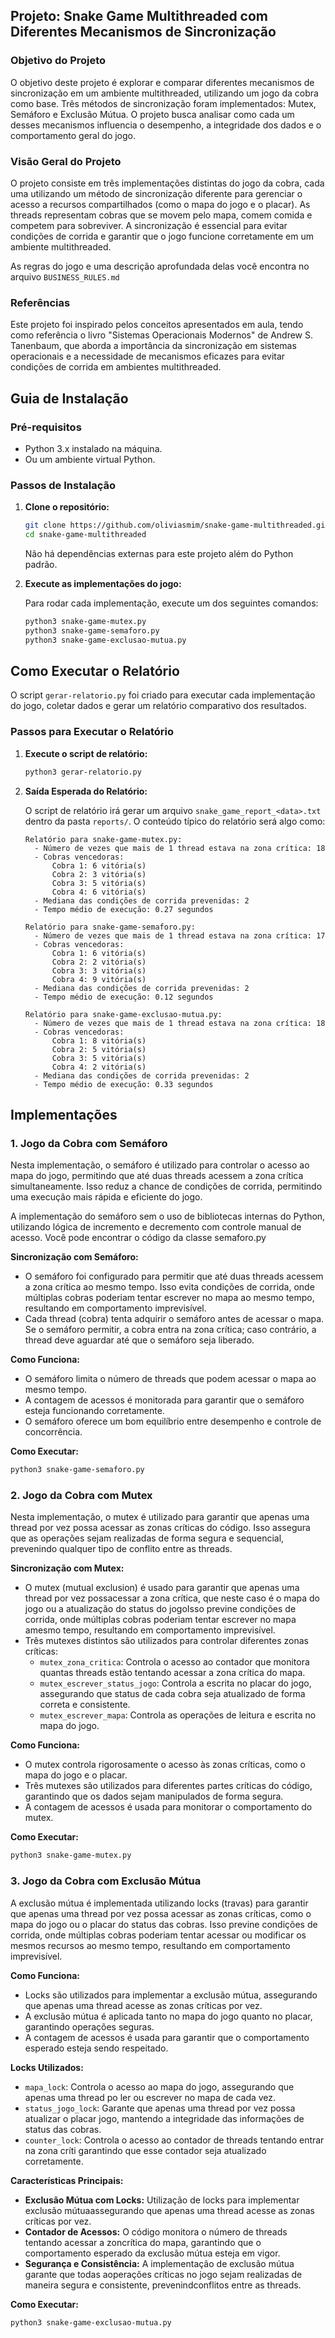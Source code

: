 ## **Projeto: Snake Game Multithreaded com Diferentes Mecanismos de Sincronização**

### **Objetivo do Projeto**

O objetivo deste projeto é explorar e comparar diferentes mecanismos de sincronização em um ambiente multithreaded, utilizando um jogo da cobra como base. Três métodos de sincronização foram implementados: Mutex, Semáforo e Exclusão Mútua. O projeto busca analisar como cada um desses mecanismos influencia o desempenho, a integridade dos dados e o comportamento geral do jogo.

### **Visão Geral do Projeto**

O projeto consiste em três implementações distintas do jogo da cobra, cada uma utilizando um método de sincronização diferente para gerenciar o acesso a recursos compartilhados (como o mapa do jogo e o placar). As threads representam cobras que se movem pelo mapa, comem comida e competem para sobreviver. A sincronização é essencial para evitar condições de corrida e garantir que o jogo funcione corretamente em um ambiente multithreaded.

As regras do jogo e uma descrição aprofundada delas você encontra no arquivo `BUSINESS_RULES.md`

### **Referências**

Este projeto foi inspirado pelos conceitos apresentados em aula, tendo como referência o livro "Sistemas Operacionais Modernos" de Andrew S. Tanenbaum, que aborda a importância da sincronização em sistemas operacionais e a necessidade de mecanismos eficazes para evitar condições de corrida em ambientes multithreaded.

## **Guia de Instalação**

### **Pré-requisitos**

- Python 3.x instalado na máquina.
- Ou um ambiente virtual Python.

### **Passos de Instalação**

1. **Clone o repositório:**

   ```bash
   git clone https://github.com/oliviasmim/snake-game-multithreaded.git
   cd snake-game-multithreaded
   ```

   Não há dependências externas para este projeto além do Python padrão.

2. **Execute as implementações do jogo:**

   Para rodar cada implementação, execute um dos seguintes comandos:

   ```bash
   python3 snake-game-mutex.py
   python3 snake-game-semaforo.py
   python3 snake-game-exclusao-mutua.py
   ```

## **Como Executar o Relatório**

O script `gerar-relatorio.py` foi criado para executar cada implementação do jogo, coletar dados e gerar um relatório comparativo dos resultados.

### **Passos para Executar o Relatório**

1. **Execute o script de relatório:**

   ```bash
   python3 gerar-relatorio.py
   ```

2. **Saída Esperada do Relatório:**

   O script de relatório irá gerar um arquivo `snake_game_report_<data>.txt` dentro da pasta `reports/`. O conteúdo típico do relatório será algo como:

   ```
   Relatório para snake-game-mutex.py:
     - Número de vezes que mais de 1 thread estava na zona crítica: 18
     - Cobras vencedoras:
         Cobra 1: 6 vitória(s)
         Cobra 2: 3 vitória(s)
         Cobra 3: 5 vitória(s)
         Cobra 4: 6 vitória(s)
     - Mediana das condições de corrida prevenidas: 2
     - Tempo médio de execução: 0.27 segundos

   Relatório para snake-game-semaforo.py:
     - Número de vezes que mais de 1 thread estava na zona crítica: 17
     - Cobras vencedoras:
         Cobra 1: 6 vitória(s)
         Cobra 2: 2 vitória(s)
         Cobra 3: 3 vitória(s)
         Cobra 4: 9 vitória(s)
     - Mediana das condições de corrida prevenidas: 2
     - Tempo médio de execução: 0.12 segundos

   Relatório para snake-game-exclusao-mutua.py:
     - Número de vezes que mais de 1 thread estava na zona crítica: 18
     - Cobras vencedoras:
         Cobra 1: 8 vitória(s)
         Cobra 2: 5 vitória(s)
         Cobra 3: 5 vitória(s)
         Cobra 4: 2 vitória(s)
     - Mediana das condições de corrida prevenidas: 2
     - Tempo médio de execução: 0.33 segundos
   ```

## **Implementações**

### **1. Jogo da Cobra com Semáforo**

Nesta implementação, o semáforo é utilizado para controlar o acesso ao mapa do jogo, permitindo que até duas threads acessem a zona crítica simultaneamente. Isso reduz a chance de condições de corrida, permitindo uma execução mais rápida e eficiente do jogo.

A implementação do semáforo sem o uso de bibliotecas internas do Python, utilizando lógica de incremento e decremento com controle manual de acesso. Você pode encontrar o código da classe semaforo.py

**Sincronização com Semáforo:**

- O semáforo foi configurado para permitir que até duas threads acessem a zona crítica ao mesmo tempo. Isso evita condições de corrida, onde múltiplas cobras poderiam tentar escrever no mapa ao mesmo tempo, resultando em comportamento imprevisível.
- Cada thread (cobra) tenta adquirir o semáforo antes de acessar o mapa. Se o semáforo permitir, a cobra entra na zona crítica; caso contrário, a thread deve aguardar até que o semáforo seja liberado.

**Como Funciona:**

- O semáforo limita o número de threads que podem acessar o mapa ao mesmo tempo.
- A contagem de acessos é monitorada para garantir que o semáforo esteja funcionando corretamente.
- O semáforo oferece um bom equilíbrio entre desempenho e controle de concorrência.

**Como Executar:**

```bash
python3 snake-game-semaforo.py
```

### **2. Jogo da Cobra com Mutex**

Nesta implementação, o mutex é utilizado para garantir que apenas uma thread por vez possa acessar as zonas críticas do código. Isso assegura que as operações sejam realizadas de forma segura e sequencial, prevenindo qualquer tipo de conflito entre as threads.

**Sincronização com Mutex:**

- O mutex (mutual exclusion) é usado para garantir que apenas uma thread por vez possacessar a zona crítica, que neste caso é o mapa do jogo ou a atualização do status do jogoIsso previne condições de corrida, onde múltiplas cobras poderiam tentar escrever no mapa amesmo tempo, resultando em comportamento imprevisível.
- Três mutexes distintos são utilizados para controlar diferentes zonas críticas:
  - `mutex_zona_critica`: Controla o acesso ao contador que monitora quantas threads estão tentando acessar a zona crítica do mapa.
  - `mutex_escrever_status_jogo`: Controla a escrita no placar do jogo, assegurando que status de cada cobra seja atualizado de forma correta e consistente.
  - `mutex_escrever_mapa`: Controla as operações de leitura e escrita no mapa do jogo.

**Como Funciona:**

- O mutex controla rigorosamente o acesso às zonas críticas, como o mapa do jogo e o placar.
- Três mutexes são utilizados para diferentes partes críticas do código, garantindo que os dados sejam manipulados de forma segura.
- A contagem de acessos é usada para monitorar o comportamento do mutex.

**Como Executar:**

```bash
python3 snake-game-mutex.py
```

### **3. Jogo da Cobra com Exclusão Mútua**

A exclusão mútua é implementada utilizando locks (travas) para garantir que apenas uma thread por vez possa acessar as zonas críticas, como o mapa do jogo ou o placar do status das cobras. Isso previne condições de corrida, onde múltiplas cobras poderiam tentar acessar ou modificar os mesmos recursos ao mesmo tempo, resultando em comportamento imprevisível.

**Como Funciona:**

- Locks são utilizados para implementar a exclusão mútua, assegurando que apenas uma thread acesse as zonas críticas por vez.
- A exclusão mútua é aplicada tanto no mapa do jogo quanto no placar, garantindo operações seguras.
- A contagem de acessos é usada para garantir que o comportamento esperado esteja sendo respeitado.

**Locks Utilizados:**

- `mapa_lock`: Controla o acesso ao mapa do jogo, assegurando que apenas uma thread po
  ler ou escrever no mapa de cada vez.
- `status_jogo_lock`: Garante que apenas uma thread por vez possa atualizar o placar
  jogo, mantendo a integridade das informações de status das cobras.
- `counter_lock`: Controla o acesso ao contador de threads tentando entrar na zona críti
  garantindo que esse contador seja atualizado corretamente.

**Características Principais:**

- **Exclusão Mútua com Locks:** Utilização de locks para implementar exclusão mútuaassegurando que apenas uma thread acesse as zonas críticas por vez.
- **Contador de Acessos:** O código monitora o número de threads tentando acessar a zoncrítica do mapa, garantindo que o comportamento esperado da exclusão mútua esteja em vigor.
- **Segurança e Consistência:** A implementação de exclusão mútua garante que todas aoperações críticas no jogo sejam realizadas de maneira segura e consistente, prevenindconflitos entre as threads.

**Como Executar:**

```bash
python3 snake-game-exclusao-mutua.py
```
